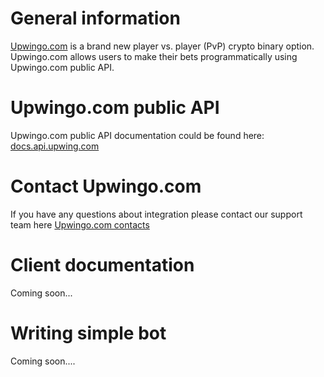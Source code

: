 # General information

[Upwingo.com](https://upwingo.com?utm_source=github&utm_medium=nodejs-client&utm_campaign=github) is a brand new player vs. player (PvP) crypto binary option. Upwingo.com allows users to make their bets programmatically using Upwingo.com public API. 

# Upwingo.com public API

Upwingo.com public API documentation could be found here: [docs.api.upwing.com](htttps://docs.api.upwingo.com)

# Contact Upwingo.com

If you have any questions about integration please contact our support team here [Upwingo.com contacts](https://upwingo.com/feedback?utm_source=github&utm_medium=nodejs-client&utm_campaign=github)

# Client documentation

Coming soon...

# Writing simple bot

Coming soon....


